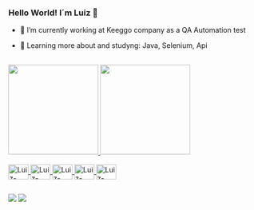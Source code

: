 ### Hello World! I´m Luiz 👋


- 🔭 I’m currently working at Keeggo company as a QA Automation test 
- 🌱 Learning more about and studyng: Java, Selenium, Api  
  
  ##

 <div>
  <a href="https://github.com/luizPRodrigues">
  <img height="180em" src="https://github-readme-stats.vercel.app/api?username=luizPRodrigues&show_icons=true&theme=dark&include_all_commits=true&count_private=true"/>
  <img height="180em" src="https://github-readme-stats.vercel.app/api/top-langs/?username=luizPRodrigues&layout=compact&langs_count=7&theme=dark"/>
</div>
  <div style="display: inline_block"><br>
  <img align="center" alt="Luiz-java" height="30" width="40" 
  <img src="https://cdn.jsdelivr.net/gh/devicons/devicon/icons/java/java-original.svg" />
  <img align="center" alt="Luiz-java" height="30" width="40"
  <img src="https://raw.githubusercontent.com/detain/svg-logos/780f25886640cef088af994181646db2f6b1a3f8/svg/selenium-logo.svg" />
  <img align="center" alt="Luiz-java" height="30" width="40" 
  <img src="https://cdn.jsdelivr.net/gh/devicons/devicon/icons/cucumber/cucumber-plain.svg" />
  <img align="center" alt="Luiz-java" height="30" width="40" 
  <img src="https://cdn.jsdelivr.net/gh/devicons/devicon/icons/git/git-plain-wordmark.svg" />
  <img align="center" alt="Luiz-java" height="30" width="40"  
  <img src="https://cdn.jsdelivr.net/gh/devicons/devicon/icons/gitlab/gitlab-original-wordmark.svg" />
  
 </div>
  
  ##
  
  <div> 
  <a href="https://www.linkedin.com/in/luiz-paulo-75369a62/"target="_blank"><img src="https://img.shields.io/badge/LinkedIn-0077B5?style=for-the-badge&logo=linkedin&logoColor=white" target="_blank"></a>
  <a href = "mailto:luizpaulosilvarodrigues@gmail.com"><img src="https://img.shields.io/badge/Gmail-D14836?style=for-the-badge&logo=gmail&logoColor=white" target="_blank"></a>

